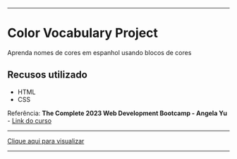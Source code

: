 <hr />
<h1>Color Vocabulary Project</h1>

<p>Aprenda nomes de cores em espanhol usando blocos de cores</p>

<h2>Recusos utilizado</h2>
<ul>
  <li>HTML</li>
  <li>CSS</li>
</ul>

<p>Referência: <strong>The Complete 2023 Web Development Bootcamp - Angela Yu</strong> -
 <a href="https://www.udemy.com/course/the-complete-web-development-bootcamp/">Link do curso</a></p>
<hr />

<p><a href="https://williama-hub.github.io/Color_Vocabulary_Project/">Clique aqui para visualizar</a></p>

<hr />


